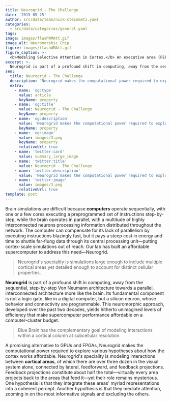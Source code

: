 ```yaml
---
title: Neurogrid - The Challenge
date: '2015-05-25'
author: src/data/team/nick-steinmetz.yaml
categories:
  - src/data/categories/general.yaml
tags:
image: images/flashWMAtt.gif
image_alt: Neuromorphic Chip
figure: images/flashWMAtt.gif
figure_caption: >-
  <b>Modeling Selective Attention in Cortex.</b> An executive area (FEF) and a sensory area (V4) are each modeled with populations of excitatory (Exc) and inhibitory (Inh) neurons. External stimuli drive two groups of V4 Exc neurons (within blue and orange boxes), whose average activity is also displayed (corresponding traces below). A brief external cue drives a group of FEF Exc neurons, whose activity, sustained via recurrent excitation, increases the gain of Exc neurons at the corresponding spatial location in V4 (blue box) through modulatory feedback. As a result, the stimulus applied there evokes a stronger response the second time, replicating the effects of selective attention in visual cortex [Nick Steinmetz 2011].
excerpt: >-
  Neurogrid is part of a profound shift in computing, away from the sequential, step-by-step Von Neumann architecture towards a parallel, interconnected architecture more like the brain.
seo:
  title: Neurogrid - The Challenge
  description: 'Neurogrid makes the computational power required to explore various hypotheses about how the cortex works affordable.'
  extra:
    - name: 'og:type'
      value: article
      keyName: property
    - name: 'og:title'
      value: Neurogrid - The Challenge
      keyName: property
    - name: 'og:description'
      value: 'Neurogrid makes the computational power required to explore various hypotheses about how the cortex works affordable.'
      keyName: property
    - name: 'og:image'
      value: images/3.png
      keyName: property
      relativeUrl: true
    - name: 'twitter:card'
      value: summary_large_image
    - name: 'twitter:title'
      value: Neurogrid - The Challenge
    - name: 'twitter:description'
      value: 'Neurogrid makes the computational power required to explore various hypotheses about how the cortex works affordable.'
    - name: 'twitter:image'
      value: images/3.png
      relativeUrl: true
template: post
---
```


Brain simulations are difficult because **computers** operate sequentially, with one or a few cores executing a preprogrammed set of instructions step-by-step, while the brain operates in parallel, with a multitude of highly interconnected neurons processing information distributed throughout the network. The computer can compensate for its lack of parallelism by executing instructions blazingly fast, but it pays a steep cost in energy and time to shuttle far-flung data through its central processing unit—putting cortex-scale simulations out of reach. Our lab has built an affordable supercomputer to address this need—Neurogrid.

> Neurogrid's speciality is simulations large enough to include multiple cortical areas yet detailed enough to account for distinct cellular properties.

**Neurogrid** is part of a profound shift in computing, away from the sequential, step-by-step Von Neumann architecture towards a parallel, interconnected architecture more like the brain. Its fundamental component is not a logic gate, like in a digital computer, but a silicon neuron, whose behavior and connectivity are programmable. This neuromorphic approach, developed over the past two decades, yields hitherto unimagined levels of efficiency that make supercomputer performance affordable on a computer-cluster budget.

> Blue Brain has the complementary goal of modeling interactions within a cortical column at subcellular resolution.

A promising alternative to GPUs and FPGAs, Neurogrid makes the computational power required to explore various hypotheses about how the cortex works affordable. Neurogrid's speciality is modeling interactions between **cortical areas**, of which there are over three dozen in the visual system alone, connected by lateral, feedforward, and feedback projections. Feedback projections constitute about half the total—virtually every area projects back to the areas that feed it—yet their role remains mysterious. One hypothesis is that they integrate these areas' myriad representations into a coherent percept. Another hypothesis is that they mediate attention, zooming in on the most informative signals and excluding the others.
